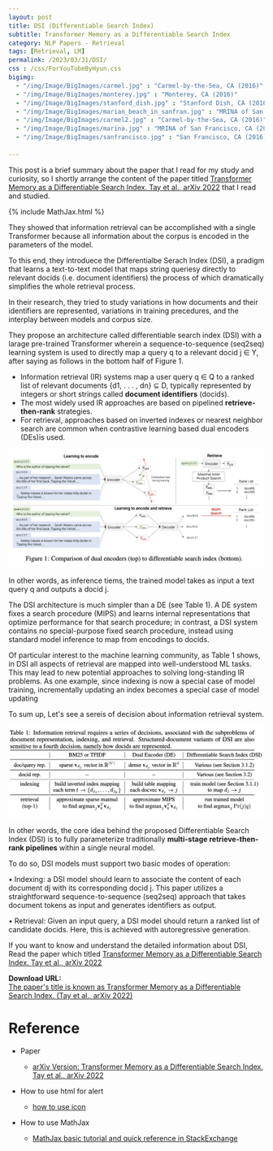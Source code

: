 ```yaml
---
layout: post
title: DSI (Differentiable Search Index)
subtitle: Transformer Memory as a Differentiable Search Index
category: NLP Papers - Retrieval
tags: [Retrieval, LM]
permalink: /2023/03/31/DSI/
css : /css/ForYouTubeByHyun.css
bigimg: 
  - "/img/Image/BigImages/carmel.jpg" : "Carmel-by-the-Sea, CA (2016)"
  - "/img/Image/BigImages/monterey.jpg" : "Monterey, CA (2016)"
  - "/img/Image/BigImages/stanford_dish.jpg" : "Stanford Dish, CA (2016)"
  - "/img/Image/BigImages/marian_beach_in_sanfran.jpg" : "MRINA of San Francisco, CA (2016)"
  - "/img/Image/BigImages/carmel2.jpg" : "Carmel-by-the-Sea, CA (2016)"
  - "/img/Image/BigImages/marina.jpg" : "MRINA of San Francisco, CA (2016)"
  - "/img/Image/BigImages/sanfrancisco.jpg" : "San Francisco, CA (2016)"
  
---
```


This post is a brief summary about the paper that I read for my study and curiosity, so I shortly arrange the content of the paper titled [Transformer Memory as a Differentiable Search Index. Tay et al., arXiv 2022](https://arxiv.org/abs/2202.06991) that I read and studied. 

{% include MathJax.html %}

They showed that information retrieval can be accomplished with a single Transformer because all information about the corpus is encoded in the parameters of the model. 

To this end, they introduece the Differentialbe Serach Index (DSI), a pradigm that learns a text-to-text model that maps string queriesy directly to relevant docids (i.e. document identifiers) the process of which dramatically simplifies the whole retrieval process.

In their research, they tried to study variations in how documents and their identifiers are represented, variations in training precedures, and the interplay between models and corpus size. 


They propose an architecture called differentiable search index (DSI) with a larage pre-trained Transformer wherein a sequence-to-sequence (seq2seq) learning system is used to directly map a query q to a relevant docid j ∈ Y, after saying as follows in the bottom half of Figure 1.

 - Information retrieval (IR) systems map a user query q ∈ Q to a ranked list of relevant documents {d1, . . . , dn} ⊆ D, typically represented by integers or short strings called **document identifiers** (docids). 
 - The most widely used IR approaches are based on pipelined **retrieve-then-rank** strategies.
 - For retrieval, approaches based on inverted indexes or nearest neighbor search are common when contrastive learning based dual encoders (DEs)is used.

![Tay et al.](/img/Image/NaturalLanguageProcessing/Papers/Search/2023-03-31-DSI/DSI_Architecture.png)

In other words, as inference tiems, the trained model takes as input a text query q and outputs a docid j.


The DSI architecture is much simpler than a DE (see Table 1). A DE system fixes a search procedure (MIPS) and learns internal representations that optimize performance for that search procedure; in contrast, a DSI system contains no special-purpose fixed search procedure, instead using standard model inference to map from encodings to docids.

Of particular interest to the machine learning community, as Table 1 shows, in DSI all aspects of retrieval are mapped into well-understood ML tasks. This may lead to new potential approaches to solving long-standing IR problems. As one example, since indexing is now a special case of model training, incrementally updating an index becomes a special case of model updating

To sum up, Let's see a sereis of decision about information retrieval system. 

![Tay et al.](/img/Image/NaturalLanguageProcessing/Papers/Search/2023-03-31-DSI/Information_Retrieval_System_requirements.png)

In other words, the core idea behind the proposed Differentiable Search Index (DSI) is to fully parameterize traditionally **multi-stage retrieve-then-rank pipelines** within a single neural model. 

To do so, DSI models must support two basic modes of operation:

  • Indexing: a DSI model should learn to associate the content of each document dj with its corresponding docid j. This paper utilizes a straightforward sequence-to-sequence (seq2seq) approach that takes document tokens as input and generates identifiers as output.

  • Retrieval: Given an input query, a DSI model should return a ranked list of candidate docids. Here, this is achieved with autoregressive generation.
  
  
If you want to know and understand the detailed information about DSI, Read the paper which titled [Transformer Memory as a Differentiable Search Index. Tay et al., arXiv 2022](https://arxiv.org/abs/2202.06991)
     
<div class="alert alert-success" role="alert"><i class="fa fa-paperclip fa-lg"></i> <b>Download URL: </b><br>
  <a href="https://arxiv.org/abs/2202.06991">The paper's title is known as Transformer Memory as a Differentiable Search Index. (Tay et al., arXiv 2022)</a>
</div>

# Reference 

- Paper 
  - [arXiv Version: Transformer Memory as a Differentiable Search Index. Tay et al., arXiv 2022](https://arxiv.org/abs/2202.06991)
  
- How to use html for alert
  - [how to use icon](http://idratherbewriting.com/documentation-theme-jekyll/mydoc_icons.html)
 
- How to use MathJax 
  - [MathJax basic tutorial and quick reference in StackExchange](https://math.meta.stackexchange.com/questions/5020/mathjax-basic-tutorial-and-quick-reference)
